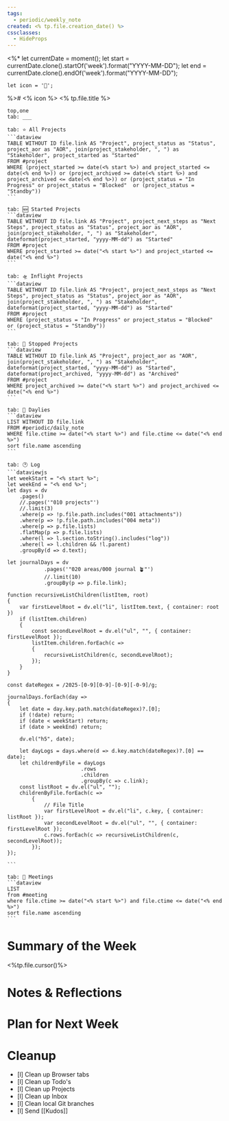 ```yaml
---
tags:
  - periodic/weekly_note
created: <% tp.file.creation_date() %>
cssclasses:
  - HideProps
---
```

<%* 
	let currentDate = moment();
	let start = currentDate.clone().startOf('week').format("YYYY-MM-DD");
	let end = currentDate.clone().endOf('week').format("YYYY-MM-DD");

	let icon = '📂';
%># <% icon %> <% tp.file.title %>
````tabs
top,one
tab: ___

tab: ⭐ All Projects
```dataview
TABLE WITHOUT ID file.link AS "Project", project_status as "Status", project_aor as "AOR", join(project_stakeholder, ", ") as "Stakeholder", project_started as "Started"
FROM #project
WHERE (project_started >= date(<% start %>) and project_started <= date(<% end %>)) or (project_archived >= date(<% start %>) and project_archived <= date(<% end %>)) or (project_status = "In Progress" or project_status = "Blocked"  or (project_status = "Standby"))
```

tab: 🆕 Started Projects
```dataview
TABLE WITHOUT ID file.link AS "Project", project_next_steps as "Next Steps", project_status as "Status", project_aor as "AOR", join(project_stakeholder, ", ") as "Stakeholder", dateformat(project_started, "yyyy-MM-dd") as "Started"
FROM #project
WHERE project_started >= date("<% start %>") and project_started <= date("<% end %>")
```

tab: 🛸 Inflight Projects
```dataview
TABLE WITHOUT ID file.link AS "Project", project_next_steps as "Next Steps", project_status as "Status", project_aor as "AOR", join(project_stakeholder, ", ") as "Stakeholder", dateformat(project_started, "yyyy-MM-dd") as "Started"
FROM #project
WHERE (project_status = "In Progress" or project_status = "Blocked"  or (project_status = "Standby"))
```

tab: 🛑 Stopped Projects
```dataview
TABLE WITHOUT ID file.link AS "Project", project_aor as "AOR", join(project_stakeholder, ", ") as "Stakeholder", dateformat(project_started, "yyyy-MM-dd") as "Started", dateformat(project_archived, "yyyy-MM-dd") as "Archived"
FROM #project
WHERE project_archived >= date("<% start %>") and project_archived <= date("<% end %>")
```

tab: 🔄 Daylies
```dataview
LIST WITHOUT ID file.link
FROM #periodic/daily_note 
WHERE file.ctime >= date("<% start %>") and file.ctime <= date("<% end %>")
sort file.name ascending
```

tab: 🕐 Log
```dataviewjs
let weekStart = "<% start %>";
let weekEnd = "<% end %>";
let days = dv
	.pages()
	//.pages('"010 projects"')
	//.limit(3)
	.where(p => !p.file.path.includes("001 attachments"))
	.where(p => !p.file.path.includes("004 meta"))
	.where(p => p.file.lists)
	.flatMap(p => p.file.lists)
	.where(l => l.section.toString().includes("log"))
	.where(l => l.children && !l.parent)
	.groupBy(d => d.text);

let journalDays = dv
			.pages('"020 areas/000 journal 🪴"')
			//.limit(10)
			.groupBy(p => p.file.link);

function recursiveListChildren(listItem, root)
{
	var firstLevelRoot = dv.el("li", listItem.text, { container: root })
	if (listItem.children)
	{
		const secondLevelRoot = dv.el("ul", "", { container: firstLevelRoot });
		listItem.children.forEach(c => 
		{		
			recursiveListChildren(c, secondLevelRoot);
		});
	}
}

const dateRegex = /2025-[0-9][0-9]-[0-9][-0-9]/g;

journalDays.forEach(day => 
{
	let date = day.key.path.match(dateRegex)?.[0];
	if (!date) return;
	if (date < weekStart) return;
	if (date > weekEnd) return;

	dv.el("h5", date);
	
	let dayLogs = days.where(d => d.key.match(dateRegex)?.[0] == date);
	let childrenByFile = dayLogs
						.rows
						.children
						.groupBy(c => c.link);
	const listRoot = dv.el("ul", "");
	childrenByFile.forEach(c => 
		{
		    // File Title			
			var firstLevelRoot = dv.el("li", c.key, { container: listRoot });
			var secondLevelRoot = dv.el("ul", "", { container: firstLevelRoot });
			c.rows.forEach(c => recursiveListChildren(c, secondLevelRoot));
		});
});

```

tab: 📆 Meetings
```dataview
LIST
from #meeting 
where file.ctime >= date("<% start %>") and file.ctime <= date("<% end %>")
sort file.name ascending
```
````

# Summary of the Week
<%tp.file.cursor()%>

# Notes & Reflections

  
# Plan for Next Week


# Cleanup

- [l] Clean up Browser tabs
- [l] Clean up Todo's 
- [l] Clean up Projects 
- [l] Clean up Inbox
- [l] Clean local Git branches
- [l] Send [[Kudos]]